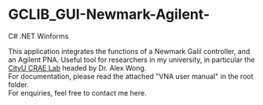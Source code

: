 # GCLIB_GUI-Newmark-Agilent-
C# .NET Winforms

This application integrates the functions of a Newmark Galil controller, and an Agilent PNA. Useful tool for researchers in my university, in particular the [CityU CRAE Lab](http://www.ee.cityu.edu.hk/~amhwong/ "CityU CRAE Lab") headed by Dr. Alex Wong. <br/>
For documentation, please read the attached "VNA user manual" in the root folder. <br/>
For enquiries, feel free to contact me here. <br/>
